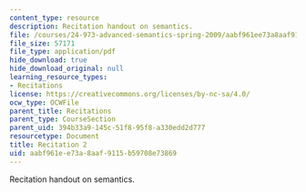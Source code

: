 ```yaml
---
content_type: resource
description: Recitation handout on semantics.
file: /courses/24-973-advanced-semantics-spring-2009/aabf961ee73a8aaf9115b59708e73869_MIT24_973s09_rec02.pdf
file_size: 57171
file_type: application/pdf
hide_download: true
hide_download_original: null
learning_resource_types:
- Recitations
license: https://creativecommons.org/licenses/by-nc-sa/4.0/
ocw_type: OCWFile
parent_title: Recitations
parent_type: CourseSection
parent_uid: 394b33a9-145c-51f8-95f8-a330edd2d777
resourcetype: Document
title: Recitation 2
uid: aabf961e-e73a-8aaf-9115-b59708e73869
---
```

Recitation handout on semantics.